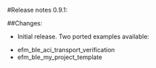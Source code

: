 #Release notes 0.9.1:

##Changes:
* Initial release. Two ported examples available:
 - efm_ble_aci_transport_verification
 - efm_ble_my_project_template
